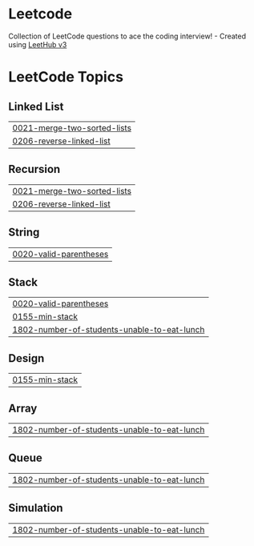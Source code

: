 # Leetcode
Collection of LeetCode questions to ace the coding interview! - Created using [LeetHub v3](https://github.com/raphaelheinz/LeetHub-3.0)

<!---LeetCode Topics Start-->
# LeetCode Topics
## Linked List
|  |
| ------- |
| [0021-merge-two-sorted-lists](https://github.com/nlsukhde/Leetcode/tree/master/0021-merge-two-sorted-lists) |
| [0206-reverse-linked-list](https://github.com/nlsukhde/Leetcode/tree/master/0206-reverse-linked-list) |
## Recursion
|  |
| ------- |
| [0021-merge-two-sorted-lists](https://github.com/nlsukhde/Leetcode/tree/master/0021-merge-two-sorted-lists) |
| [0206-reverse-linked-list](https://github.com/nlsukhde/Leetcode/tree/master/0206-reverse-linked-list) |
## String
|  |
| ------- |
| [0020-valid-parentheses](https://github.com/nlsukhde/Leetcode/tree/master/0020-valid-parentheses) |
## Stack
|  |
| ------- |
| [0020-valid-parentheses](https://github.com/nlsukhde/Leetcode/tree/master/0020-valid-parentheses) |
| [0155-min-stack](https://github.com/nlsukhde/Leetcode/tree/master/0155-min-stack) |
| [1802-number-of-students-unable-to-eat-lunch](https://github.com/nlsukhde/Leetcode/tree/master/1802-number-of-students-unable-to-eat-lunch) |
## Design
|  |
| ------- |
| [0155-min-stack](https://github.com/nlsukhde/Leetcode/tree/master/0155-min-stack) |
## Array
|  |
| ------- |
| [1802-number-of-students-unable-to-eat-lunch](https://github.com/nlsukhde/Leetcode/tree/master/1802-number-of-students-unable-to-eat-lunch) |
## Queue
|  |
| ------- |
| [1802-number-of-students-unable-to-eat-lunch](https://github.com/nlsukhde/Leetcode/tree/master/1802-number-of-students-unable-to-eat-lunch) |
## Simulation
|  |
| ------- |
| [1802-number-of-students-unable-to-eat-lunch](https://github.com/nlsukhde/Leetcode/tree/master/1802-number-of-students-unable-to-eat-lunch) |
<!---LeetCode Topics End-->